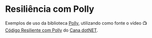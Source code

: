 # Resiliência com Polly

Exemplos de uso da biblioteca [Polly](https://github.com/App-vNext/Polly), utilizando como fonte o vídeo :tv: [Código Resiliente com Polly](https://www.youtube.com/watch?v=FSINhKEMwNQ) do [Cana dotNET](https://www.youtube.com/channel/UCIahKJr2Q50Sprk5ztPGnVg).
